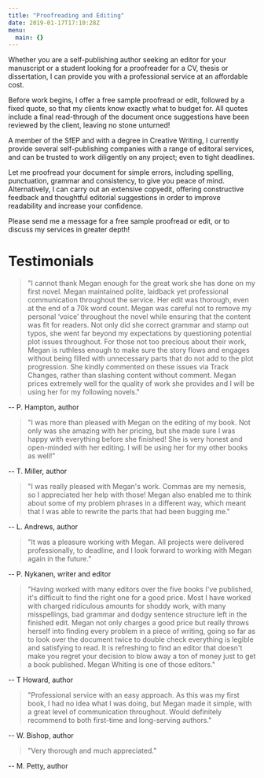 ```yaml
---
title: "Proofreading and Editing"
date: 2019-01-17T17:10:28Z
menu:
  main: {}
---
```


Whether you are a self-publishing author seeking an editor for your manuscript or a student looking for a proofreader for a CV, thesis or dissertation, I can provide you with a professional service at an affordable cost.

Before work begins, I offer a free sample proofread or edit, followed by a fixed quote, so that my clients know exactly what to budget for. All quotes include a final read-through of the document once suggestions have been reviewed by the client, leaving no stone unturned!

A member of the SfEP  and with a degree in Creative Writing, I currently provide several self-publishing companies with a range of editoral services, and can be trusted to work diligently on any project; even to tight deadlines.

Let me proofread your document for simple errors, including spelling, punctuation, grammar and consistency, to give you peace of mind. Alternatively, I can carry out an extensive copyedit, offering constructive feedback and thoughtful editorial suggestions in order to improve readability and increase your confidence.

Please send me a message for a free sample proofread or edit, or to discuss my services in greater depth!

# Testimonials

> "I cannot thank Megan enough for the great work she has done on my first novel. Megan maintained polite, laidback yet professional communication throughout the service. Her edit was thorough, even at the end of a 70k word count. Megan was careful not to remove my personal ‘voice’ throughout the novel while ensuring that the content was fit for readers. Not only did she correct grammar and stamp out typos, she went far beyond my expectations by questioning potential plot issues throughout. For those not too precious about their work, Megan is ruthless enough to make sure the story flows and engages without being filled with unnecessary parts that do not add to the plot progression. She kindly commented on these issues via Track Changes, rather than slashing content without comment. Megan prices extremely well for the quality of work she provides and I will be using her for my following novels."

-- P. Hampton, author

> "I was more than pleased with Megan on the editing of my book. Not only was she amazing with her pricing, but she made sure I was happy with everything before she finished! She is very honest and open-minded with her editing. I will be using her for my other books as well!"

-- T. Miller, author

> "I was really pleased with Megan's work. Commas are my nemesis, so I appreciated her help with those! Megan also enabled me to think about some of my problem phrases in a different way, which meant that I was able to rewrite the parts that had been bugging me."

-- L. Andrews, author

> "It was a pleasure working with Megan. All projects were delivered professionally, to deadline, and I look forward to working with Megan again in the future."

-- P. Nykanen, writer and editor

> "Having worked with many editors over the five books I've published, it's difficult to find the right one for a good price. Most I have worked with charged ridiculous amounts for shoddy work, with many misspellings, bad grammar and dodgy sentence structure left in the finished edit. Megan not only charges a good price but really throws herself into finding every problem in a piece of writing, going so far as to look over the document twice to double check everything is legible and satisfying to read. It is refreshing to find an editor that doesn't make you regret your decision to blow away a ton of money just to get a book published. Megan Whiting is one of those editors."

-- T Howard, author

> "Professional service with an easy approach. As this was my first book, I had no idea what I was doing, but Megan made it simple, with a great level of communication throughout. Would definitely recommend to both first-time and long-serving authors."

-- W. Bishop, author

> "Very thorough and much appreciated."

-- M. Petty, author